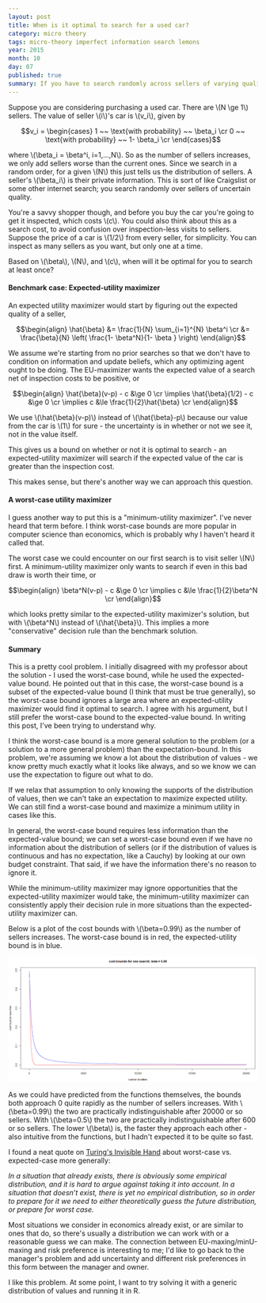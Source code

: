 ```yaml
---
layout: post
title: When is it optimal to search for a used car?
category: micro theory
tags: micro-theory imperfect information search lemons
year: 2015
month: 10
day: 07
published: true
summary: If you have to search randomly across sellers of varying quality, when is it worth your time to search?
---
```



Suppose you are considering purchasing a used car. There are \\(N \ge 1\\) sellers. The value of seller \\(i\\)'s car is \\(v_i\\), given by

$$v_i =
\begin{cases}
1 ~~ \text{with probability} ~~ \beta_i \cr
0 ~~ \text{with probability} ~~ 1- \beta_i \cr
\end{cases}$$

where \\(\beta_i = \beta^i, i=1,...,N\\). So as the number of sellers increases, we only add sellers worse than the current ones. Since we search in a random order, for a given \\(N\\) this just tells us the distribution of sellers. A seller's \\(\beta_i\\) is their private information. This is sort of like Craigslist or some other internet search; you search randomly over sellers of uncertain quality. 

You're a savvy shopper though, and before you buy the car you're going to get it inspected, which costs \\(c\\). You could also think about this as a search cost, to avoid confusion over inspection-less visits to sellers. Suppose the price of a car is \\(1/2\\) from every seller, for simplicity. You can inspect as many sellers as you want, but only one at a time.

Based on \\(\beta\\), \\(N\\), and \\(c\\), when will it be optimal for you to search at least once?

#### Benchmark case: Expected-utility maximizer

An expected utility maximizer would start by figuring out the expected quality of a seller,

$$\begin{align}
\hat{\beta} &= \frac{1}{N} \sum_{i=1}^{N} \beta^i \cr
&= \frac{\beta}{N} \left( \frac{1- \beta^N}{1- \beta } \right)
\end{align}$$

We assume we're starting from no prior searches so that we don't have to condition on information and update beliefs, which any optimizing agent ought to be doing. The EU-maximizer wants the expected value of a search net of inspection costs to be positive, or

$$\begin{align}
\hat{\beta}(v-p) - c &\ge 0 \cr
 \implies \hat{\beta}(1/2) - c &\ge 0 \cr
 \implies c &\le \frac{1}{2}\hat{\beta} \cr
\end{align}$$

We use \\(\hat{\beta}(v-p)\\) instead of \\(\hat{\beta}-p\\) because our value from the car is \\(1\\) for sure - the uncertainty is in whether or not we see it, not in the value itself.

This gives us a bound on whether or not it is optimal to search - an expected-utility maximizer will search if the expected value of the car is greater than the inspection cost.

This makes sense, but there's another way we can approach this question.

#### A worst-case utility maximizer

I guess another way to put this is a "minimum-utility maximizer". I've never heard that term before. I think worst-case bounds are more popular in computer science than economics, which is probably why I haven't heard it called that. 

The worst case we could encounter on our first search is to visit seller \\(N\\) first. A minimum-utility maximizer only wants to search if even in this bad draw is worth their time, or

$$\begin{align}
\beta^N(v-p) - c &\ge 0 \cr
\implies c &\le \frac{1}{2}\beta^N \cr
\end{align}$$

which looks pretty similar to the expected-utility maximizer's solution, but with \\(\beta^N\\) instead of \\(\hat{\beta}\\). This implies a more "conservative" decision rule than the benchmark solution.

#### Summary

This is a pretty cool problem. I initially disagreed with my professor about the solution - I used the worst-case bound, while he used the expected-value bound. He pointed out that in this case, the worst-case bound is a subset of the expected-value bound (I think that must be true generally), so the worst-case bound ignores a large area where an expected-utility maximizer would find it optimal to search. I agree with his argument, but I still prefer the worst-case bound to the expected-value bound. In writing this post, I've been trying to understand why.

I think the worst-case bound is a more general solution to the problem (or a solution to a more general problem) than the expectation-bound. In this problem, we're assuming we know a lot about the distribution of values - we know pretty much exactly what it looks like always, and so we know we can use the expectation to figure out what to do. 

If we relax that assumption to only knowing the supports of the distribution of values, then we can't take an expectation to maximize expected utility. We can still find a worst-case bound and maximize a minimum utility in cases like this. 

In general, the worst-case bound requires less information than the expected-value bound; we can set a worst-case bound even if we have no information about the distribution of sellers (or if the distribution of values is continuous and has no expectation, like a Cauchy) by looking at our own budget constraint. That said, if we have the information there's no reason to ignore it.

While the minimum-utility maximizer may ignore opportunities that the expected-utility maximizer would take, the minimum-utility maximizer can consistently apply their decision rule in more situations than the expected-utility maximizer can.

Below is a plot of the cost bounds with \\(\beta=0.99\\) as the number of sellers increases. The worst-case bound is in red, the expected-utility bound is in blue.

[![Cost bounds](/public/images/search/cost_bounds_used_car.png "Cost bounds")](/public/images/search/cost_bounds_used_car.png "Cost bounds")

As we could have predicted from the functions themselves, the bounds both approach 0 quite rapidly as the number of sellers increases. With \\(\beta=0.99\\) the two are practically indistinguishable after 20000 or so sellers. With \\(\beta=0.5\\) the two are practically indistinguishable after 600 or so sellers. The lower \\(\beta\\) is, the faster they approach each other - also intuitive from the functions, but I hadn't expected it to be quite so fast.

I found a neat quote on [Turing's Invisible Hand](https://agtb.wordpress.com/2009/09/06/cs-and-economics-different-attitudes/) about worst-case vs. expected-case more generally:

*In a situation that already exists, there is obviously some empirical distribution, and it is hard to argue against taking it into account.  In a situation that doesn’t exist, there is yet no empirical distribution, so in order to prepare for it we need to either theoretically guess the future distribution, or prepare for worst case.*

Most situations we consider in economics already exist, or are similar to ones that do, so there's usually a distribution we can work with or a reasonable guess we can make. The connection between EU-maxing/minU-maxing and risk preference is interesting to me; I'd like to go back to the manager's problem and add uncertainty and different risk preferences in this form between the manager and owner.

I like this problem. At some point, I want to try solving it with a generic distribution of values and running it in R.
